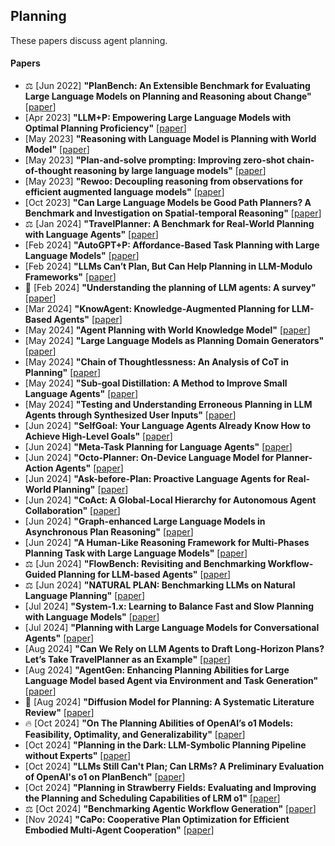 ## Planning
These papers discuss agent planning.

#### Papers
* ⚖️ [Jun 2022] **"PlanBench: An Extensible Benchmark for Evaluating Large Language Models on Planning and Reasoning about Change"** [[paper](https://arxiv.org/abs/2206.10498)]
* [Apr 2023] **"LLM+P: Empowering Large Language Models with Optimal Planning Proficiency"** [[paper](https://arxiv.org/abs/2304.11477)]
* [May 2023] **"Reasoning with Language Model is Planning with World Model"** [[paper](https://arxiv.org/abs/2305.14992)]
* [May 2023] **"Plan-and-solve prompting: Improving zero-shot chain-of-thought reasoning by large language models"** [[paper](https://arxiv.org/abs/2305.04091)]
* [May 2023] **"Rewoo: Decoupling reasoning from observations for efficient augmented language models"** [[paper](https://arxiv.org/abs/2305.18323)]
* [Oct 2023] **"Can Large Language Models be Good Path Planners? A Benchmark and Investigation on Spatial-temporal Reasoning"** [[paper](https://arxiv.org/abs/2310.03249)]
* ⚖️ [Jan 2024] **"TravelPlanner: A Benchmark for Real-World Planning with Language Agents"** [[paper](https://arxiv.org/abs/2402.01622)]
* [Feb 2024] **"AutoGPT+P: Affordance-Based Task Planning with Large Language Models"** [[paper](https://arxiv.org/abs/2402.10778)]
* [Feb 2024] **"LLMs Can’t Plan, But Can Help Planning in LLM-Modulo Frameworks"** [[paper](https://arxiv.org/abs/2402.01817)]
* 📖 [Feb 2024] **"Understanding the planning of LLM agents: A survey"** [[paper](https://arxiv.org/abs/2402.02716)]
* [Mar 2024] **"KnowAgent: Knowledge-Augmented Planning for LLM-Based Agents"** [[paper](https://arxiv.org/abs/2403.03101)]
* [May 2024] **"Agent Planning with World Knowledge Model"** [[paper](https://arxiv.org/abs/2405.14205)]
* [May 2024] **"Large Language Models as Planning Domain Generators"** [[paper](https://arxiv.org/abs/2405.06650)]
* [May 2024] **"Chain of Thoughtlessness: An Analysis of CoT in Planning"** [[paper](https://arxiv.org/abs/2405.04776)]
* [May 2024] **"Sub-goal Distillation: A Method to Improve Small Language Agents"** [[paper](https://arxiv.org/abs/2405.02749)]
* [May 2024] **"Testing and Understanding Erroneous Planning in LLM Agents through Synthesized User Inputs"** [[paper](https://arxiv.org/abs/2404.17833)]
* [Jun 2024] **"SelfGoal: Your Language Agents Already Know How to Achieve High-Level Goals"** [[paper](https://arxiv.org/abs/2406.04784)]
* [Jun 2024] **"Meta-Task Planning for Language Agents"** [[paper](https://arxiv.org/abs/2405.16510)]
* [Jun 2024] **"Octo-Planner: On-Device Language Model for Planner-Action Agents"** [[paper](https://arxiv.org/abs/2406.18082)]
* [Jun 2024] **"Ask-before-Plan: Proactive Language Agents for Real-World Planning"** [[paper](https://arxiv.org/abs/2406.12639)]
* [Jun 2024] **"CoAct: A Global-Local Hierarchy for Autonomous Agent Collaboration"** [[paper](https://arxiv.org/abs/2406.13381)]
* [Jun 2024] **"Graph-enhanced Large Language Models in Asynchronous Plan Reasoning"** [[paper](https://arxiv.org/abs/2402.02805)]
* [Jun 2024] **"A Human-Like Reasoning Framework for Multi-Phases Planning Task with Large Language Models"** [[paper](https://arxiv.org/abs/2405.18208)]
* ⚖️ [Jun 2024] **"FlowBench: Revisiting and Benchmarking Workflow-Guided Planning for LLM-based Agents"** [[paper](https://arxiv.org/abs/2406.14884)]
* ⚖️ [Jun 2024] **"NATURAL PLAN: Benchmarking LLMs on Natural Language Planning"** [[paper](https://arxiv.org/abs/2406.04520)]
* [Jul 2024] **"System-1.x: Learning to Balance Fast and Slow Planning with Language Models"** [[paper](https://arxiv.org/abs/2407.14414)]
* [Jul 2024] **"Planning with Large Language Models for Conversational Agents"** [[paper](https://arxiv.org/abs/2407.03884)]
* [Aug 2024] **"Can We Rely on LLM Agents to Draft Long-Horizon Plans? Let’s Take TravelPlanner as an Example"** [[paper](https://arxiv.org/abs/2408.06318)]
* [Aug 2024] **"AgentGen: Enhancing Planning Abilities for Large Language Model based Agent via Environment and Task Generation"** [[paper](https://arxiv.org/abs/2408.00764)]
* 📖 [Aug 2024] **"Diffusion Model for Planning: A Systematic Literature Review"** [[paper](https://arxiv.org/abs/2408.10266)]
* 🔥 [Oct 2024] **"On The Planning Abilities of OpenAI’s o1 Models: Feasibility, Optimality, and Generalizability"** [[paper](https://arxiv.org/abs/2409.19924)]
* [Oct 2024] **"Planning in the Dark: LLM-Symbolic Planning Pipeline without Experts"** [[paper](https://arxiv.org/abs/2409.15915)]
* [Oct 2024] **"LLMs Still Can't Plan; Can LRMs? A Preliminary Evaluation of OpenAI's o1 on PlanBench"** [[paper](https://arxiv.org/abs/2409.13373)]
* [Oct 2024] **"Planning in Strawberry Fields: Evaluating and Improving the Planning and Scheduling Capabilities of LRM o1"** [[paper](https://arxiv.org/abs/2410.02162)]
* ⚖️ [Oct 2024] **"Benchmarking Agentic Workflow Generation"** [[paper](https://arxiv.org/abs/2410.07869)]
* [Nov 2024] **"CaPo: Cooperative Plan Optimization for Efficient Embodied Multi-Agent Cooperation"** [[paper](https://arxiv.org/abs/2411.04679v1)]